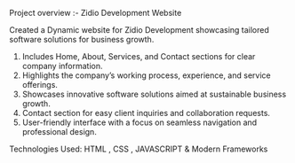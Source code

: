 Project overview :- Zidio Development Website

Created a Dynamic website for Zidio Development showcasing tailored software solutions for business growth.

1. Includes Home, About, Services, and Contact sections for clear company information.
2. Highlights the company’s working process, experience, and service offerings.
3. Showcases innovative software solutions aimed at sustainable business growth.
4. Contact section for easy client inquiries and collaboration requests.
5. User-friendly interface with a focus on seamless navigation and professional design.

Technologies Used: HTML , CSS , JAVASCRIPT & Modern Frameworks
